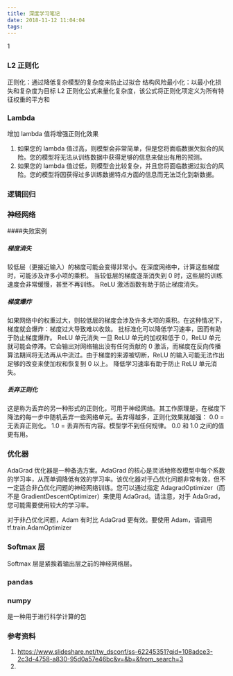 ```yaml
---
title: 深度学习笔记
date: 2018-11-12 11:04:04
tags:
---
```

1
<!-- more -->

### L2 正则化
正则化：通过降低复杂模型的复杂度来防止过拟合
结构风险最小化：以最小化损失和复杂度为目标
L2 正则化公式来量化复杂度，该公式将正则化项定义为所有特征权重的平方和

### Lambda 
增加 lambda 值将增强正则化效果
1. 如果您的 lambda 值过高，则模型会非常简单，但是您将面临数据欠拟合的风险。您的模型将无法从训练数据中获得足够的信息来做出有用的预测。
2. 如果您的 lambda 值过低，则模型会比较复杂，并且您将面临数据过拟合的风险。您的模型将因获得过多训练数据特点方面的信息而无法泛化到新数据。

### 逻辑回归

### 神经网络
####失败案例
##### 梯度消失
较低层（更接近输入）的梯度可能会变得非常小。在深度网络中，计算这些梯度时，可能涉及许多小项的乘积。
当较低层的梯度逐渐消失到 0 时，这些层的训练速度会非常缓慢，甚至不再训练。
ReLU 激活函数有助于防止梯度消失。

##### 梯度爆炸
如果网络中的权重过大，则较低层的梯度会涉及许多大项的乘积。在这种情况下，梯度就会爆炸：梯度过大导致难以收敛。
批标准化可以降低学习速率，因而有助于防止梯度爆炸。
ReLU 单元消失
一旦 ReLU 单元的加权和低于 0，ReLU 单元就可能会停滞。它会输出对网络输出没有任何贡献的 0 激活，而梯度在反向传播算法期间将无法再从中流过。由于梯度的来源被切断，ReLU 的输入可能无法作出足够的改变来使加权和恢复到 0 以上。
降低学习速率有助于防止 ReLU 单元消失。

##### 丢弃正则化
这是称为丢弃的另一种形式的正则化，可用于神经网络。其工作原理是，在梯度下降法的每一步中随机丢弃一些网络单元。丢弃得越多，正则化效果就越强：
0.0 = 无丢弃正则化。
1.0 = 丢弃所有内容。模型学不到任何规律。
0.0 和 1.0 之间的值更有用。
### 优化器
AdaGrad 优化器是一种备选方案。AdaGrad 的核心是灵活地修改模型中每个系数的学习率，从而单调降低有效的学习率。该优化器对于凸优化问题非常有效，但不一定适合非凸优化问题的神经网络训练。您可以通过指定 AdagradOptimizer（而不是 GradientDescentOptimizer）来使用 AdaGrad。请注意，对于 AdaGrad，您可能需要使用较大的学习率。

对于非凸优化问题，Adam 有时比 AdaGrad 更有效。要使用 Adam，请调用 tf.train.AdamOptimizer 

### Softmax 层
Softmax 层是紧挨着输出层之前的神经网络层。

### pandas 
### numpy
是一种用于进行科学计算的包 

### 参考资料
1. https://www.slideshare.net/tw_dsconf/ss-62245351?qid=108adce3-2c3d-4758-a830-95d0a57e46bc&v=&b=&from_search=3
2. 

